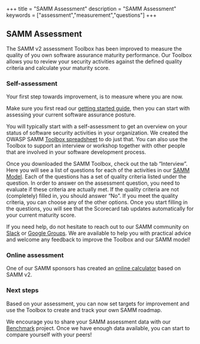 +++
title = "SAMM Assessment"
description = "SAMM Assessment"
keywords = ["assessment","measurement","questions"]
+++

## SAMM Assessment

The SAMM v2 assessment Toolbox has been improved to measure the quality of you own software assurance maturity performance. Our Toolbox allows you to review your security activities against the defined quality criteria and calculate your maturity score.

### Self-assessment

Your first step towards improvement, is to measure where you are now.

Make sure you first read our [getting started guide](/guidance/quick-start-guide/), then you can start with assessing your current software assurance posture.

You will typically start with a self-assessment to get an overview on your status of software security activities in your organization. We created the OWASP SAMM [Toolbox spreadsheet](https://github.com/owaspsamm/core/releases/download/v2.0.2/SAMM_spreadsheet.xlsx) to do just that. You can also use the Toolbox to support an interview or workshop together with other people that are involved in your software development process.

Once you downloaded the SAMM Toolbox, check out the tab “Interview”. Here you will see a list of questions for each of the activities in our [SAMM Model](https://owaspsamm.org/model/).
Each of the questions has a set of quality criteria listed under the question. In order to answer on the assessment question, you need to evaluate if these criteria are actually met. If the quality criteria are not (completely) filled in, you should answer “No”. If you meet the quality criteria, you can choose any of the other options.
Once you start filling in the questions, you will see that the Scorecard tab updates automatically for your current maturity score.

If you need help, do not hesitate to reach out to our SAMM community on [Slack](https://owasp.slack.com/archives/C0VF1EJGH) or [Google Groups](https://groups.google.com/a/owasp.org/d/forum/samm-project). We are available to help you with practical advice and welcome any feedback to improve the Toolbox and our SAMM model!

### Online assessment

One of our SAMM sponsors has created an [online calculator](https://concordusa.com/SAMM/) based on SAMM v2.

### Next steps

Based on your assessment, you can now set targets for improvement and use the Toolbox to create and track your own SAMM roadmap.

We encourage you to share your SAMM assessment data with our [Benchmark](/benchmarking/) project. Once we have enough data available, you can start to compare yourself with your peers!
